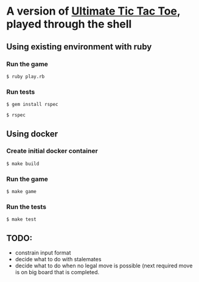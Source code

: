 # A version of [Ultimate Tic Tac Toe](http://bejofo.net/ttt), played through the shell

## Using existing environment with ruby

### Run the game

`$ ruby play.rb`

### Run tests

`$ gem install rspec`

`$ rspec`


## Using docker

### Create initial docker container

`$ make build`

### Run the game

`$ make game`

### Run the tests

`$ make test`


## TODO:

- constrain input format
- decide what to do with stalemates
- decide what to do when no legal move is possible (next required move is on big board that is completed.
